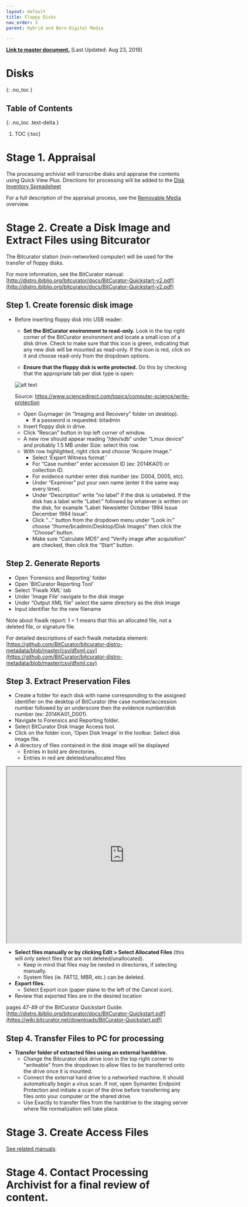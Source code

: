 ```yaml
---
layout: default
title: Floppy Disks
nav_order: 3
parent: Hybrid and Born-Digital Media

---
```


**[Link to master document.](https://docs.google.com/document/d/1xiW_uWBhi3fzp_IHT_B9strGWNVOXOUEN5NbwXxug1g/edit?usp=sharing)** [Last Updated: Aug 23, 2019]

# Disks
{: .no_toc }

## Table of Contents
{: .no_toc .text-delta }

1. TOC
{:toc}

# Stage 1. Appraisal 
The processing archivist will transcribe disks and appraise the contents using Quick View Plus. Directions for processing will be added to the [Disk Inventory Spreadsheet](https://docs.google.com/spreadsheets/d/1mNAgjEYjdHNR-sLehjg5YafFLu3W-U-SWUbc39D55-8/edit#gid=426583852)

For a full description of the appraisal process, see the [Removable Media](https://newschoolarchives.github.io/docs/1_removable_media) overview. 

# Stage 2. Create a Disk Image and Extract Files using Bitcurator
The Bitcurator station (non-networked computer) will be used for the transfer of floppy disks.

For more information, see the BitCurator manual: [http://distro.ibiblio.org/bitcurator/docs/BitCurator-Quickstart-v2.pdf](http://distro.ibiblio.org/bitcurator/docs/BitCurator-Quickstart-v2.pdf)


## Step 1. Create forensic disk image

*   Before inserting floppy disk into USB reader: 
    *   **Set the BitCurator environment to read-only.** Look in the top right corner of the BitCurator environment and locate a small icon of a disk drive. Check to make sure that this icon is green, indicating that any new disk will be mounted as read-only. If the icon is red, click on it and choose read-only from the dropdown options. 

    *   **Ensure that the floppy disk is write protected.** Do this by checking that the appropriate tab per disk type is open:

	![alt text](https://www.dummies.com/wp-content/uploads/0-7645-0361-8_1301.jpg)

    Source: https://www.sciencedirect.com/topics/computer-science/write-protection

	*   Open Guymager (in “Imaging and Recovery” folder on desktop).
        *   If a password is requested: bitadmin
    *   Insert floppy disk in drive.
    *   Click “Rescan” button in top left corner of window.
    *   A new row should appear reading “/dev/sdb” under “Linux device” and probably 1.5 MB under Size: select this row.
    *   With row highlighted, right click and choose “Acquire Image.”
        *   Select ‘Expert Witness format.’
        *   For “Case number” enter accession ID (ex: 2014KA01) or collection ID.
        *   For evidence number enter disk number (ex: D004, D005, etc).
        *   Under “Examiner” put your own name (enter it the same way every time).
        *   Under “Description” write “no label” if the disk is unlabeled. If the disk has a label write “Label:” followed by whatever is written on the disk, for example “Label: Newsletter October 1994 Issue December 1984 Issue”.
        *   Click “...” button from the dropdown menu under “Look in:” choose “/home/bcadmin/Desktop/Disk Images” then click the “Choose” button.
        *   Make sure “Calculate MD5” and “Verify image after acquisition” are checked, then click the “Start” button.

## Step 2. Generate Reports

*   Open ‘Forensics and Reporting’ folder
*   Open 'BitCurator Reporting Tool’
*   Select 'Fiwalk XML' tab
*   Under 'Image File' navigate to the disk image
*   Under “Output XML file” select the same directory as the disk image
*   Input identifier for the new filename 

Note about fiwalk report:  <alloc>1</alloc>  = 1 means that this an allocated file, not a deleted file, or signature file. 

For detailed descriptions of each fiwalk metadata element: [https://github.com/BitCurator/bitcurator-distro-metadata/blob/master/csv/dfxml.csv](https://github.com/BitCurator/bitcurator-distro-metadata/blob/master/csv/dfxml.csv)


## Step 3. Extract Preservation Files

*   Create a folder for each disk with name corresponding to the assigned identifier on the desktop of BitCurator (the case number/accession number followed by an underscore then the evidence number/disk number (ex: 2014KA01_D001).
*   Navigate to Forensics and Reporting folder.
*   Select BitCurator Disk Image Access tool.
*   Click on the folder icon, ‘Open Disk Image’ in the toolbar. Select disk image file.
*   A directory of files contained in the disk image will be displayed
    *   Entries in bold are directories.
    *   Entries in red are deleted/unallocated files

<iframe src="https://drive.google.com/file/d/1uMgp8kI_3m4I3Fl6gtUPtYzXeok2T1Xi/preview" width="640" height="480"></iframe>

*   **Select files manually or by clicking Edit > Select Allocated Files** (this will only select files that are not deleted/unallocated). 
    *   Keep in mind that files may be nested in directories, if selecting manually.
    *   System files (ie. FAT12, MBR, etc.) can be deleted. 
*   **Export files.**
    *   Select Export icon (paper plane to the left of the Cancel icon).
*   Review that exported files are in the desired location

pages 47-49 of the BitCurator Quickstart Guide:[http://distro.ibiblio.org/bitcurator/docs/BitCurator-Quickstart.pdf](https://wiki.bitcurator.net/downloads/BitCurator-Quickstart.pdf)

## Step 4. Transfer Files to PC for processing

*   **Transfer folder of extracted files using an external harddrive.**
    *   Change the Bitcurator disk drive icon in the top right corner to "writeable" from the dropdown to allow files to be transferred onto the drive once it is mounted.
    *   Connect the external hard drive to a networked machine. It should automatically begin a virus scan. If not, open Symantec Endpoint Protection and initiate a scan of the drive before transferring any files onto your computer or the shared drive.
    *   Use Exactly to transfer files from the harddrive to the staging server where file normalization will take place. 

# Stage 3. Create Access Files
[See related manuals](https://newschoolarchives.github.io/docs/3_access_files).


# Stage 4. Contact Processing Archivist for a final review of content. 

